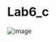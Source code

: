 # Lab6_c

![image](https://github.com/Digalv/Lab6_c/assets/100136401/6f32701f-90a1-4c61-bd63-66dc1e0fcae3)
